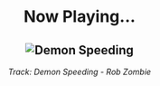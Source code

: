 <div align="center"> 
<h1>Now Playing...</h1>

![Demon Speeding](https://i.scdn.co/image/ab67616d00001e027375f246747aaf6e265ceb78)
--
_<p>Track: Demon Speeding - Rob Zombie </p>_
</div>
